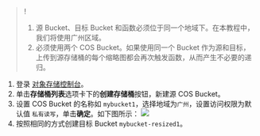 >!
>1. 源 Bucket、目标 Bucket 和函数必须位于同一个地域下。在本教程中，我们将使用广州区域。
>2. 必须使用两个 COS Bucket。如果使用同一个 Bucket 作为源和目标，上传到源存储桶的每个缩略图都会再次触发函数，从而产生不必要的递归。
>
1. 登录 [对象存储控制台](https://console.cloud.tencent.com/cos)。
2. 单击**存储桶列表**选项卡下的**创建存储桶**按钮，新建源 COS Bucket。
3. 设置 COS Bucket 的名称如 `mybucket1`，选择地域为`广州`，设置访问权限为默认值 `私有读写`，单击**确定**。如下图所示：
![](https://qcloudimg.tencent-cloud.cn/raw/c347ba784f5dd78acc6c7da8316e6254.png)
4. 按照相同的方式创建目标 Bucket  `mybucket-resized1`。

